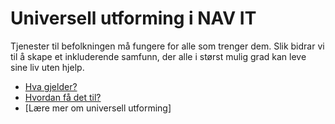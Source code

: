# Universell utforming i NAV IT

<p class="typo-ingress">Tjenester til befolkningen må fungere for alle som trenger dem. Slik bidrar vi til å skape et inkluderende samfunn, der alle i størst mulig grad kan leve sine liv uten hjelp.</p>

* [Hva gjelder?](/hva-gjelder/README.md)
* [Hvordan få det til?](/hvordan-faa-det-til/README.md)
* [Lære mer om universell utforming]

